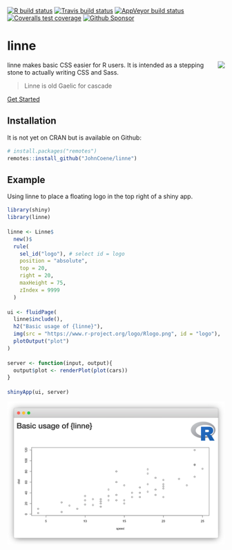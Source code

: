 <!-- badges: start -->
[![R build status](https://github.com/JohnCoene/linne/workflows/R-CMD-check/badge.svg)](https://github.com/JohnCoene/linne/actions)
[![Travis build status](https://travis-ci.com/JohnCoene/linne.svg?branch=master)](https://travis-ci.com/JohnCoene/linne)
[![AppVeyor build status](https://ci.appveyor.com/api/projects/status/github/JohnCoene/linne?branch=master&svg=true)](https://ci.appveyor.com/project/JohnCoene/linne)
[![Coveralls test coverage](https://coveralls.io/repos/github/JohnCoene/linne/badge.svg)](https://coveralls.io/r/JohnCoene/linne?branch=master)
[![Github Sponsor](https://img.shields.io/badge/Sponsor--pink?style=flat-square&logo=github)](https://github.com/sponsors/JohnCoene)
<!-- badges: end -->

# linne

<img src="logo.png" style="max-height:250px;float:right;" align="right"/>

linne makes basic CSS easier for R users. It is intended as a stepping stone to actually writing CSS and Sass.

> Linne is old Gaelic for cascade

<a href="articles/get-started.html" class="btn btn-primary">Get Started</a>

## Installation

It is not yet on CRAN but is available on Github:

```r
# install.packages("remotes")
remotes::install_github("JohnCoene/linne")
```

## Example

Using linne to place a floating logo in the top right of a shiny app.

```r
library(shiny)
library(linne)

linne <- Linne$
  new()$
  rule(
    sel_id("logo"), # select id = logo
    position = "absolute",
    top = 20,
    right = 20,
    maxHeight = 75,
    zIndex = 9999
  )

ui <- fluidPage(
  linne$include(),
  h2("Basic usage of {linne}"),
  img(src = "https://www.r-project.org/logo/Rlogo.png", id = "logo"),
  plotOutput("plot")
)

server <- function(input, output){
  output$plot <- renderPlot(plot(cars))
}

shinyApp(ui, server)
```

![Example of linne](man/figures/example.png)
